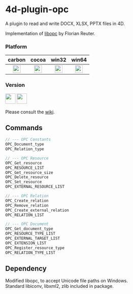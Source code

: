 4d-plugin-opc
=============
A plugin to read and write DOCX, XLSX, PPTX files in 4D.

Implementation of [libopc](https://github.com/freuter/libopc) by Florian Reuter.

### Platform

| carbon | cocoa | win32 | win64 |
|:------:|:-----:|:---------:|:---------:|
|<img src="https://cloud.githubusercontent.com/assets/1725068/22371562/1b091f0a-e4db-11e6-8458-8653954a7cce.png" width="24" height="24" />|<img src="https://cloud.githubusercontent.com/assets/1725068/22371562/1b091f0a-e4db-11e6-8458-8653954a7cce.png" width="24" height="24" />|<img src="https://cloud.githubusercontent.com/assets/1725068/22371562/1b091f0a-e4db-11e6-8458-8653954a7cce.png" width="24" height="24" />|<img src="https://cloud.githubusercontent.com/assets/1725068/22371562/1b091f0a-e4db-11e6-8458-8653954a7cce.png" width="24" height="24" />|

### Version

<img src="https://cloud.githubusercontent.com/assets/1725068/18940649/21945000-8645-11e6-86ed-4a0f800e5a73.png" width="32" height="32" /> <img src="https://cloud.githubusercontent.com/assets/1725068/18940648/2192ddba-8645-11e6-864d-6d5692d55717.png" width="32" height="32" />

Please consult the [wiki](https://github.com/miyako/4d-plugin-opc/wiki).

Commands
---

```c
// --- OPC Constants
OPC_Document_type
OPC_Relation_type

// --- OPC Resource
OPC_Get_resource
OPC_RESOURCE_LIST
OPC_Get_resource_size
OPC_Delete_resource
OPC_Set_resource
OPC_EXTERNAL_RESOURCE_LIST

// --- OPC Relation
OPC_Create_relation
OPC_Remove_relation
OPC_Create_external_relation
OPC_RELATION_LIST

// --- OPC Document
OPC_Get_document_type
OPC_RESOURCE_TYPE_LIST
OPC_EXTERNAL_TARGET_LIST
OPC_EXTENSION_LIST
OPC_Register_resource_type
OPC_RELATION_TYPE_LIST
```

Dependency
----------
Modified libopc, to accept Unicode file paths on Windows.  
Standard libiconv, libxml2, zlib included in package.
